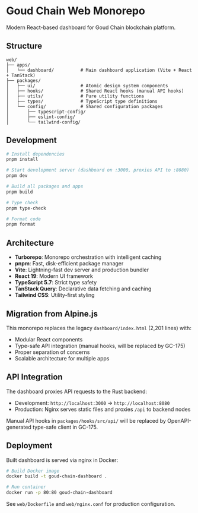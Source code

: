 # Goud Chain Web Monorepo

Modern React-based dashboard for Goud Chain blockchain platform.

## Structure

```
web/
├── apps/
│   └── dashboard/          # Main dashboard application (Vite + React + TanStack)
├── packages/
│   ├── ui/                 # Atomic design system components
│   ├── hooks/              # Shared React hooks (manual API hooks)
│   ├── utils/              # Pure utility functions
│   ├── types/              # TypeScript type definitions
│   └── config/             # Shared configuration packages
│       ├── typescript-config/
│       ├── eslint-config/
│       └── tailwind-config/
```

## Development

```bash
# Install dependencies
pnpm install

# Start development server (dashboard on :3000, proxies API to :8080)
pnpm dev

# Build all packages and apps
pnpm build

# Type check
pnpm type-check

# Format code
pnpm format
```

## Architecture

- **Turborepo**: Monorepo orchestration with intelligent caching
- **pnpm**: Fast, disk-efficient package manager
- **Vite**: Lightning-fast dev server and production bundler
- **React 19**: Modern UI framework
- **TypeScript 5.7**: Strict type safety
- **TanStack Query**: Declarative data fetching and caching
- **Tailwind CSS**: Utility-first styling

## Migration from Alpine.js

This monorepo replaces the legacy `dashboard/index.html` (2,201 lines) with:

- Modular React components
- Type-safe API integration (manual hooks, will be replaced by GC-175)
- Proper separation of concerns
- Scalable architecture for multiple apps

## API Integration

The dashboard proxies API requests to the Rust backend:

- Development: `http://localhost:3000` → `http://localhost:8080`
- Production: Nginx serves static files and proxies `/api` to backend nodes

Manual API hooks in `packages/hooks/src/api/` will be replaced by OpenAPI-generated
type-safe client in GC-175.

## Deployment

Built dashboard is served via nginx in Docker:

```bash
# Build Docker image
docker build -t goud-chain-dashboard .

# Run container
docker run -p 80:80 goud-chain-dashboard
```

See `web/Dockerfile` and `web/nginx.conf` for production configuration.
